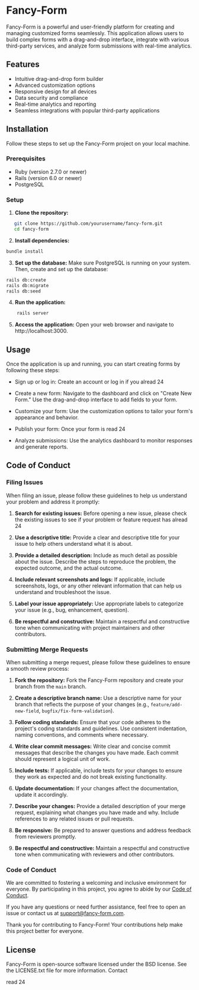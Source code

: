 # Fancy-Form

Fancy-Form is a powerful and user-friendly platform for creating and managing customized forms seamlessly. This application allows users to build complex forms with a drag-and-drop interface, integrate with various third-party services, and analyze form submissions with real-time analytics.

## Features

- Intuitive drag-and-drop form builder
- Advanced customization options
- Responsive design for all devices
- Data security and compliance
- Real-time analytics and reporting
- Seamless integrations with popular third-party applications

## Installation

Follow these steps to set up the Fancy-Form project on your local machine.

### Prerequisites

- Ruby (version 2.7.0 or newer)
- Rails (version 6.0 or newer)
- PostgreSQL

### Setup

1. **Clone the repository:**
```bash
   git clone https://github.com/yourusername/fancy-form.git
   cd fancy-form
```

2. **Install dependencies:**

```bash
bundle install
```

3. **Set up the database:**
Make sure PostgreSQL is running on your system. Then, create and set up the database:

```bash
rails db:create
rails db:migrate
rails db:seed
```

4. **Run the application:**
```bash
    rails server
```

5. **Access the application:** Open your web browser and navigate to http://localhost:3000.

## Usage

Once the application is up and running, you can start creating forms by following these steps:

* Sign up or log in: Create an account or log in if you alread 24

* Create a new form:
    Navigate to the dashboard and click on "Create New Form." Use the drag-and-drop interface to add fields to your form.

 *  Customize your form:
    Use the customization options to tailor your form's appearance and behavior.

*    Publish your form:
    Once your form is read 24

 *   Analyze submissions:
    Use the analytics dashboard to monitor responses and generate reports.

## Code of Conduct

### Filing Issues

When filing an issue, please follow these guidelines to help us understand your problem and address it promptly:

1. **Search for existing issues:** Before opening a new issue, please check the existing issues to see if your problem or feature request has alread 24

2. **Use a descriptive title:** Provide a clear and descriptive title for your issue to help others understand what it is about.

3. **Provide a detailed description:** Include as much detail as possible about the issue. Describe the steps to reproduce the problem, the expected outcome, and the actual outcome.

4. **Include relevant screenshots and logs:** If applicable, include screenshots, logs, or any other relevant information that can help us understand and troubleshoot the issue.

5. **Label your issue appropriately:** Use appropriate labels to categorize your issue (e.g., bug, enhancement, question).

6. **Be respectful and constructive:** Maintain a respectful and constructive tone when communicating with project maintainers and other contributors.

### Submitting Merge Requests

When submitting a merge request, please follow these guidelines to ensure a smooth review process:

1. **Fork the repository:** Fork the Fancy-Form repository and create your branch from the `main` branch.

2. **Create a descriptive branch name:** Use a descriptive name for your branch that reflects the purpose of your changes (e.g., `feature/add-new-field`, `bugfix/fix-form-validation`).

3. **Follow coding standards:** Ensure that your code adheres to the project's coding standards and guidelines. Use consistent indentation, naming conventions, and comments where necessary.

4. **Write clear commit messages:** Write clear and concise commit messages that describe the changes you have made. Each commit should represent a logical unit of work.

5. **Include tests:** If applicable, include tests for your changes to ensure they work as expected and do not break existing functionality.

6. **Update documentation:** If your changes affect the documentation, update it accordingly.

7. **Describe your changes:** Provide a detailed description of your merge request, explaining what changes you have made and why. Include references to any related issues or pull requests.

8. **Be responsive:** Be prepared to answer questions and address feedback from reviewers promptly.

9. **Be respectful and constructive:** Maintain a respectful and constructive tone when communicating with reviewers and other contributors.

### Code of Conduct

We are committed to fostering a welcoming and inclusive environment for everyone. By participating in this project, you agree to abide by our [Code of Conduct](CODE_OF_CONDUCT.md).

If you have any questions or need further assistance, feel free to open an issue or contact us at support@fancy-form.com.

Thank you for contributing to Fancy-Form! Your contributions help make this project better for everyone.

## License
Fancy-Form is open-source software licensed under the BSD license. See the LICENSE.txt file for more information.
Contact

read 24